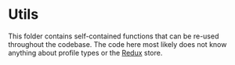 # Utils

This folder contains self-contained functions that can be re-used throughout the codebase. The code here most likely does not know anything about profile types or the [Redux](http://redux.js.org/) store.
